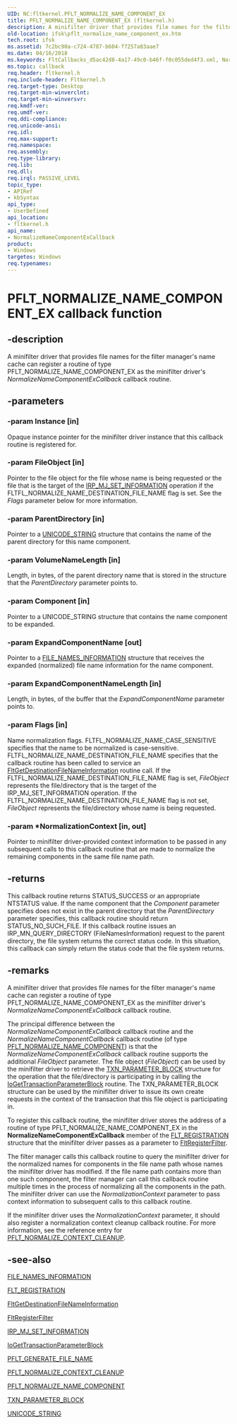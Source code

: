 ```yaml
---
UID: NC:fltkernel.PFLT_NORMALIZE_NAME_COMPONENT_EX
title: PFLT_NORMALIZE_NAME_COMPONENT_EX (fltkernel.h)
description: A minifilter driver that provides file names for the filter manager's name cache can register a routine of type PFLT_NORMALIZE_NAME_COMPONENT_EX as the minifilter driver's NormalizeNameComponentExCallback callback routine.
old-location: ifsk\pflt_normalize_name_component_ex.htm
tech.root: ifsk
ms.assetid: 7c2bc90a-c724-4787-b604-f7257a83aae7
ms.date: 04/16/2018
ms.keywords: FltCallbacks_d5ac42d8-4a17-49c0-b46f-f0c055ded4f3.xml, NormalizeNameComponentExCallback, NormalizeNameComponentExCallback routine [Installable File System Drivers], PFLT_NORMALIZE_NAME_COMPONENT_EX, fltkernel/NormalizeNameComponentExCallback, ifsk.pflt_normalize_name_component_ex
ms.topic: callback
req.header: fltkernel.h
req.include-header: Fltkernel.h
req.target-type: Desktop
req.target-min-winverclnt: 
req.target-min-winversvr: 
req.kmdf-ver: 
req.umdf-ver: 
req.ddi-compliance: 
req.unicode-ansi: 
req.idl: 
req.max-support: 
req.namespace: 
req.assembly: 
req.type-library: 
req.lib: 
req.dll: 
req.irql: PASSIVE_LEVEL
topic_type:
- APIRef
- kbSyntax
api_type:
- UserDefined
api_location:
- fltkernel.h
api_name:
- NormalizeNameComponentExCallback
product:
- Windows
targetos: Windows
req.typenames: 
---
```


# PFLT_NORMALIZE_NAME_COMPONENT_EX callback function


## -description


A minifilter driver that provides file names for the filter manager's name cache can register a routine of type PFLT_NORMALIZE_NAME_COMPONENT_EX as the minifilter driver's <i>NormalizeNameComponentExCallback</i> callback routine.


## -parameters




### -param Instance [in]

Opaque instance pointer for the minifilter driver instance that this callback routine is registered for.


### -param FileObject [in]

Pointer to the file object for the file whose name is being requested or the file that is the target of the <a href="https://msdn.microsoft.com/library/windows/hardware/ff549366">IRP_MJ_SET_INFORMATION</a> operation if the FLTFL_NORMALIZE_NAME_DESTINATION_FILE_NAME flag is set.  See the <i>Flags</i> parameter below for more information.


### -param ParentDirectory [in]

Pointer to a <a href="https://docs.microsoft.com/windows/desktop/api/ntdef/ns-ntdef-_unicode_string">UNICODE_STRING</a> structure that contains the name of the parent directory for this name component. 


### -param VolumeNameLength [in]

Length, in bytes, of the parent directory name that is stored in the structure that the <i>ParentDirectory</i> parameter points to. 


### -param Component [in]

Pointer to a UNICODE_STRING structure that contains the name component to be expanded. 


### -param ExpandComponentName [out]

Pointer to a <a href="https://msdn.microsoft.com/library/windows/hardware/ff540329">FILE_NAMES_INFORMATION</a> structure that receives the expanded (normalized) file name information for the name component. 


### -param ExpandComponentNameLength [in]

Length, in bytes, of the buffer that the <i>ExpandComponentName</i> parameter points to. 


### -param Flags [in]

Name normalization flags.  FLTFL_NORMALIZE_NAME_CASE_SENSITIVE specifies that the name to be normalized is case-sensitive.  FLTFL_NORMALIZE_NAME_DESTINATION_FILE_NAME specifies that the callback routine has been called to service an <a href="https://msdn.microsoft.com/library/windows/hardware/ff543003">FltGetDestinationFileNameInformation</a> routine call.  If the FLTFL_NORMALIZE_NAME_DESTINATION_FILE_NAME flag is set, <i>FileObject</i> represents the file/directory that is the target of the IRP_MJ_SET_INFORMATION operation. If the FLTFL_NORMALIZE_NAME_DESTINATION_FILE_NAME flag is not set, <i>FileObject</i> represents the file/directory whose name is being requested.


### -param *NormalizationContext [in, out]

Pointer to minifilter driver-provided context information to be passed in any subsequent calls to this callback routine that are made to normalize the remaining components in the same file name path. 


## -returns



This callback routine returns STATUS_SUCCESS or an appropriate NTSTATUS value. If the name component that the <i>Component</i> parameter specifies does not exist in the parent directory that the <i>ParentDirectory</i> parameter specifies, this callback routine should return STATUS_NO_SUCH_FILE. If this callback routine issues an IRP_MN_QUERY_DIRECTORY (FileNamesInformation) request to the parent directory, the file system returns the correct status code. In this situation, this callback can simply return the status code that the file system returns.




## -remarks



A minifilter driver that provides file names for the filter manager's name cache can register a routine of type PFLT_NORMALIZE_NAME_COMPONENT_EX as the minifilter driver's <i>NormalizeNameComponentExCallback</i> callback routine.  

The principal difference between the <i>NormalizeNameComponentExCallback</i> callback routine and the <i>NormalizeNameComponentCallback </i>callback routine (of type <a href="https://msdn.microsoft.com/library/windows/hardware/ff551102">PFLT_NORMALIZE_NAME_COMPONENT</a>) is that the <i>NormalizeNameComponentExCallback</i> callback routine supports the additional <i>FileObject</i> parameter.  The file object (<i>FileObject</i>) can be used by the minifilter driver to retrieve the <a href="https://msdn.microsoft.com/library/windows/hardware/ff556863">TXN_PARAMETER_BLOCK</a> structure for the operation that the file/directory is participating in by calling the <a href="https://msdn.microsoft.com/library/windows/hardware/ff548412">IoGetTransactionParameterBlock</a> routine. The TXN_PARAMETER_BLOCK structure can be used by the minifilter driver to issue its own create requests in the context of the transaction that this file object is participating in. 

To register this callback routine, the minifilter driver stores the address of a routine of type PFLT_NORMALIZE_NAME_COMPONENT_EX in the <b>NormalizeNameComponentExCallback</b> member of the <a href="https://msdn.microsoft.com/library/windows/hardware/ff544811">FLT_REGISTRATION</a> structure that the minifilter driver passes as a parameter to <a href="https://msdn.microsoft.com/library/windows/hardware/ff544305">FltRegisterFilter</a>. 

The filter manager calls this callback routine to query the minifilter driver for the normalized names for components in the file name path whose names the minifilter driver has modified. If the file name path contains more than one such component, the filter manager can call this callback routine multiple times in the process of normalizing all the components in the path. The minifilter driver can use the <i>NormalizationContext</i> parameter to pass context information to subsequent calls to this callback routine. 

If the minifilter driver uses the <i>NormalizationContext</i> parameter, it should also register a normalization context cleanup callback routine. For more information, see the reference entry for <a href="https://msdn.microsoft.com/library/windows/hardware/ff551100">PFLT_NORMALIZE_CONTEXT_CLEANUP</a>. 




## -see-also




<a href="https://msdn.microsoft.com/library/windows/hardware/ff540329">FILE_NAMES_INFORMATION</a>



<a href="https://msdn.microsoft.com/library/windows/hardware/ff544811">FLT_REGISTRATION</a>



<a href="https://msdn.microsoft.com/library/windows/hardware/ff543003">FltGetDestinationFileNameInformation</a>



<a href="https://msdn.microsoft.com/library/windows/hardware/ff544305">FltRegisterFilter</a>



<a href="https://msdn.microsoft.com/library/windows/hardware/ff549366">IRP_MJ_SET_INFORMATION</a>



<a href="https://msdn.microsoft.com/library/windows/hardware/ff548412">IoGetTransactionParameterBlock</a>



<a href="https://msdn.microsoft.com/library/windows/hardware/ff551087">PFLT_GENERATE_FILE_NAME</a>



<a href="https://msdn.microsoft.com/library/windows/hardware/ff551100">PFLT_NORMALIZE_CONTEXT_CLEANUP</a>



<a href="https://msdn.microsoft.com/library/windows/hardware/ff551102">PFLT_NORMALIZE_NAME_COMPONENT</a>



<a href="https://msdn.microsoft.com/library/windows/hardware/ff556863">TXN_PARAMETER_BLOCK</a>



<a href="https://docs.microsoft.com/windows/desktop/api/ntdef/ns-ntdef-_unicode_string">UNICODE_STRING</a>
 

 

